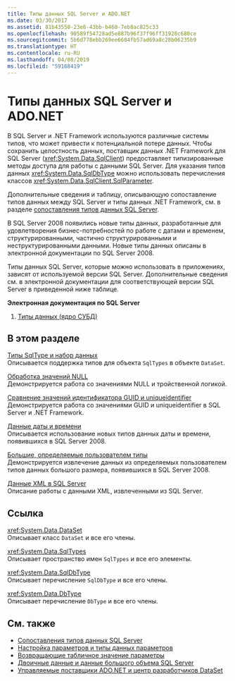 ```yaml
---
title: Типы данных SQL Server и ADO.NET
ms.date: 03/30/2017
ms.assetid: 81b43550-23e8-43bb-b460-7eb8ac825c33
ms.openlocfilehash: 90589f54728ad5e887b96f37f96ff31928c680ce
ms.sourcegitcommit: 5b6d778ebb269ee6684fb57ad69a8c28b06235b9
ms.translationtype: HT
ms.contentlocale: ru-RU
ms.lasthandoff: 04/08/2019
ms.locfileid: "59168419"
---
```

# <a name="sql-server-data-types-and-adonet"></a>Типы данных SQL Server и ADO.NET
В SQL Server и .NET Framework используются различные системы типов, что может привести к потенциальной потере данных. Чтобы сохранить целостность данных, поставщик данных .NET Framework для SQL Server (<xref:System.Data.SqlClient>) предоставляет типизированные методы доступа для работы с данными SQL Server. Для указания типов данных <xref:System.Data.SqlDbType> можно использовать перечисления классов <xref:System.Data.SqlClient.SqlParameter>.  
  
 Дополнительные сведения и таблицу, описывающую сопоставление типов данных между SQL Server и типы данных .NET Framework, см. в разделе [сопоставления типов данных SQL Server](../../../../../docs/framework/data/adonet/sql-server-data-type-mappings.md).  
  
 В SQL Server 2008 появились новые типы данных, разработанные для удовлетворения бизнес-потребностей по работе с датами и временем, структурированными, частично структурированными и неструктурированными данными. Новые типы данных описаны в электронной документации по SQL Server 2008.  
  
 Типы данных SQL Server, которые можно использовать в приложениях, зависят от используемой версии SQL Server. Дополнительные сведения см. в электронной документации для соответствующей версии SQL Server в приведенной ниже таблице.  
  
 **Электронная документация по SQL Server**  
  
1.  [Типы данных (ядро СУБД)](https://go.microsoft.com/fwlink/?LinkID=107468)  
  
## <a name="in-this-section"></a>В этом разделе  
 [Типы SqlType и набор данных](../../../../../docs/framework/data/adonet/sql/sqltypes-and-the-dataset.md)  
 Описывается поддержка типов для объекта `SqlTypes` в объекте `DataSet`.  
  
 [Обработка значений NULL](../../../../../docs/framework/data/adonet/sql/handling-null-values.md)  
 Демонстрируется работа со значениями NULL и тройственной логикой.  
  
 [Сравнение значений идентификатора GUID и uniqueidentifier](../../../../../docs/framework/data/adonet/sql/comparing-guid-and-uniqueidentifier-values.md)  
 Демонстрируется работа со значениями GUID и uniqueidentifier в SQL Server и .NET Framework.  
  
 [Данные даты и времени](../../../../../docs/framework/data/adonet/sql/date-and-time-data.md)  
 Описывается использование новых типов данных даты и времени, появившихся в SQL Server 2008.  
  
 [Большие, определяемые пользователем типы](../../../../../docs/framework/data/adonet/sql/large-udts.md)  
 Демонстрируется извлечение данных из определяемых пользователем типов данных большого размера, появившихся в SQL Server 2008.  
  
 [Данные XML в SQL Server](../../../../../docs/framework/data/adonet/sql/xml-data-in-sql-server.md)  
 Описание работы с данными XML, извлеченными из SQL Server.  
  
## <a name="reference"></a>Ссылка  
 <xref:System.Data.DataSet>  
 Описывает класс `DataSet` и все его члены.  
  
 <xref:System.Data.SqlTypes>  
 Описывает пространство имен `SqlTypes` и все его элементы.  
  
 <xref:System.Data.SqlDbType>  
 Описывает перечисление `SqlDbType` и все его члены.  
  
 <xref:System.Data.DbType>  
 Описывает перечисление `DbType` и все его члены.  
  
## <a name="see-also"></a>См. также

- [Сопоставления типов данных SQL Server](../../../../../docs/framework/data/adonet/sql-server-data-type-mappings.md)
- [Настройка параметров и типы данных параметров](../../../../../docs/framework/data/adonet/configuring-parameters-and-parameter-data-types.md)
- [Возвращающие табличное значение параметры](../../../../../docs/framework/data/adonet/sql/table-valued-parameters.md)
- [Двоичные данные и данные большого объема SQL Server](../../../../../docs/framework/data/adonet/sql/sql-server-binary-and-large-value-data.md)
- [Управляемые поставщики ADO.NET и центр разработчиков DataSet](https://go.microsoft.com/fwlink/?LinkId=217917)
